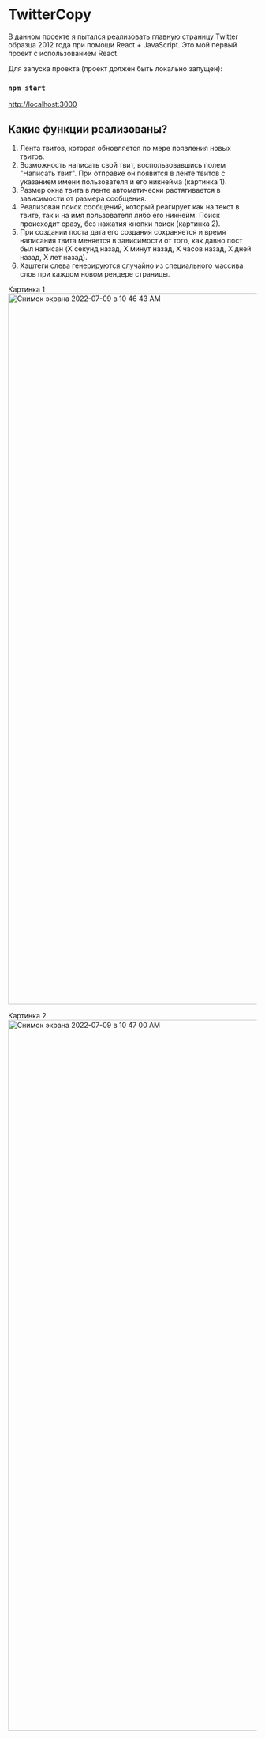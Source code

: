 # TwitterCopy

В данном проекте я пытался реализовать главную страницу Twitter образца 2012 года при помощи React + JavaScript. Это мой первый проект с использованием React.

Для запуска проекта (проект должен быть локально запущен):

### `npm start`

[http://localhost:3000](http://localhost:3000)

## Какие функции реализованы?

1. Лента твитов, которая обновляется по мере появления новых твитов.
2. Возможность написать свой твит, воспользовавшись полем "Написать твит". При отправке он появится в ленте твитов с указанием имени пользователя и его никнейма (картинка 1).
3. Размер окна твита в ленте автоматически растягивается в зависимости от размера сообщения.
4. Реализован поиск сообщений, который реагирует как на текст в твите, так и на имя пользователя либо его никнейм. Поиск происходит сразу, без нажатия кнопки поиск (картинка 2).
5. При создании поста дата его создания сохраняется и время написания твита меняется в зависимости от того, как давно пост был написан (X секунд назад, X минут назад, X часов назад, X дней назад, X лет назад).
6. Хэштеги слева генерируются случайно из специального массива слов при каждом новом рендере страницы.

Картинка 1
<img width="1440" alt="Снимок экрана 2022-07-09 в 10 46 43 AM" src="https://user-images.githubusercontent.com/91781655/178097168-640cb589-2867-4847-b763-5cb816a5f2e7.png">

Картинка 2
<img width="1440" alt="Снимок экрана 2022-07-09 в 10 47 00 AM" src="https://user-images.githubusercontent.com/91781655/178097189-3c3b893f-fb6c-482b-bbc6-6ca374771a57.png">

